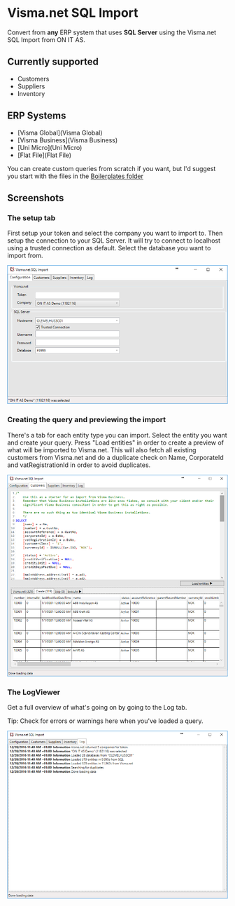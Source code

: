 # Visma.net SQL Import

Convert from **any** ERP system that uses **SQL Server** using the Visma.net SQL Import from ON IT AS.

## Currently supported

 * Customers
 * Suppliers
 * Inventory

## ERP Systems

 * [Visma Global](Visma Global)
 * [Visma Business](Visma Business)
 * [Uni Micro](Uni Micro)
 * [Flat File](Flat File)

 You can create custom queries from scratch if you want, but I'd suggest you start with the files in the [Boilerplates folder](bolderplate/)

## Screenshots

### The setup tab
First setup your token and select the company you want to import to. Then setup the connection to your SQL Server. 
It will try to connect to localhost using a trusted connection as default. Select the database you want to import from.

![Start](Images/Start.PNG)

### Creating the query and previewing the import
There's a tab for each entity type you can import. Select the entity you want and create your query. 
Press "Load entities" in order to create a preview of what will be imported to Visma.net. This will also fetch 
all existing customers from Visma.net and do a duplicate check on Name, CorporateId and vatRegistrationId in order to 
avoid duplicates.

![Query and import](Images/CustomerImport.PNG)

### The LogViewer
Get a full overview of what's going on by going to the Log tab.

Tip: Check for errors or warnings here when you've loaded a query.

![Logviewer](Images/Logviewer.PNG)